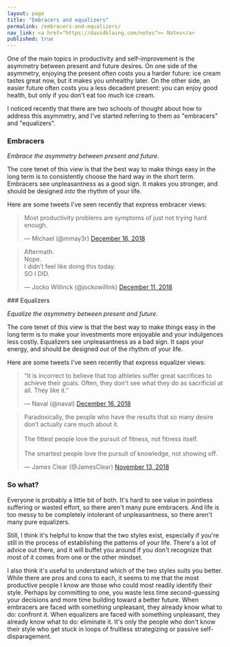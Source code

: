 ```yaml
---
layout: page
title: "Embracers and equalizers"
permalink: /embracers-and-equalizers/
nav_link: <a href="https://davidklaing.com/notes">← Notes</a>
published: true
---
```


One of the main topics in productivity and self-improvement is the asymmetry between present and future desires. On one side of the asymmetry, enjoying the present often costs you a harder future: ice cream tastes great now, but it makes you unhealthy later. On the other side, an easier future often costs you a less decadent present: you can enjoy good health, but only if you don't eat too much ice cream.

I noticed recently that there are two schools of thought about how to address this asymmetry, and I've started referring to them as "embracers" and "equalizers".

### Embracers

*Embrace the asymmetry between present and future.*

The core tenet of this view is that the best way to make things easy in the long term is to consistently choose the hard way in the short term. Embracers see unpleasantness as a good sign. It makes you stronger, and should be designed *into* the rhythm of your life.

Here are some tweets I've seen recently that express embracer views:

<blockquote class="twitter-tweet" data-lang="en"><p lang="en" dir="ltr">Most productivity problems are symptoms of just not trying hard enough.</p>&mdash; Michael (@mmay3r) <a href="https://twitter.com/mmay3r/status/1074406570560114688">December 16, 2018</a></blockquote>
<blockquote class="twitter-tweet" data-lang="en"><p lang="en" dir="ltr">Aftermath.<br/>Nope.<br/>I didn’t feel like doing this today.<br/>SO I DID.</p>&mdash; Jocko Willinck (@jockowillink) <a href="https://twitter.com/jockowillink/status/1072515326280155136">December 11, 2018</a></blockquote>
### Equalizers

*Equalize the asymmetry between present and future.*

The core tenet of this view is that the best way to make things easy in the long term is to make your investments more enjoyable and your indulgences less costly. Equalizers see unpleasantness as a bad sign. It saps your energy, and should be designed *out* of the rhythm of your life.

Here are some tweets I've seen recently that express equalizer views:

<blockquote class="twitter-tweet" data-lang="en"><p lang="en" dir="ltr">“It is incorrect to believe that top athletes suffer great sacrifices to achieve their goals. Often, they don’t see what they do as sacrificial at all. They like it.”</p>&mdash; Naval (@naval) <a href="https://twitter.com/naval/status/1074571095984861184">December 16, 2018</a></blockquote>
<blockquote class="twitter-tweet" data-lang="en"><p lang="en" dir="ltr">Paradoxically, the people who have the results that so many desire don’t actually care much about it.<br/><br/>
The fittest people love the pursuit of fitness, not fitness itself.<br/><br/>The smartest people love the pursuit of knowledge, not showing off.</p>&mdash; James Clear (@JamesClear) <a href="https://twitter.com/JamesClear/status/1062349474591395840">November 13, 2018</a></blockquote>

### So what?

Everyone is probably a little bit of both. It's hard to see value in pointless suffering or wasted effort, so there aren't many pure embracers. And life is too messy to be completely intolerant of unpleasantness, so there aren't many pure equalizers.

Still, I think it's helpful to know that the two styles exist, especially if you're still in the process of establishing the patterns of your life. There's a lot of advice out there, and it will buffet you around if you don't recognize that most of it comes from one or the other mindset.

I also think it's useful to understand which of the two styles suits you better. While there are pros and cons to each, it seems to me that the most productive people I know are those who could most readily identify their style. Perhaps by committing to one, you waste less time second-guessing your decisions and more time building toward a better future. When embracers are faced with something unpleasant, they already know what to do: confront it. When equalizers are faced with something unpleasant, they already know what to do: eliminate it. It's only the people who don't know their style who get stuck in loops of fruitless strategizing or passive self-disparagement. 

<script async src="//platform.twitter.com/widgets.js" charset="utf-8"></script>